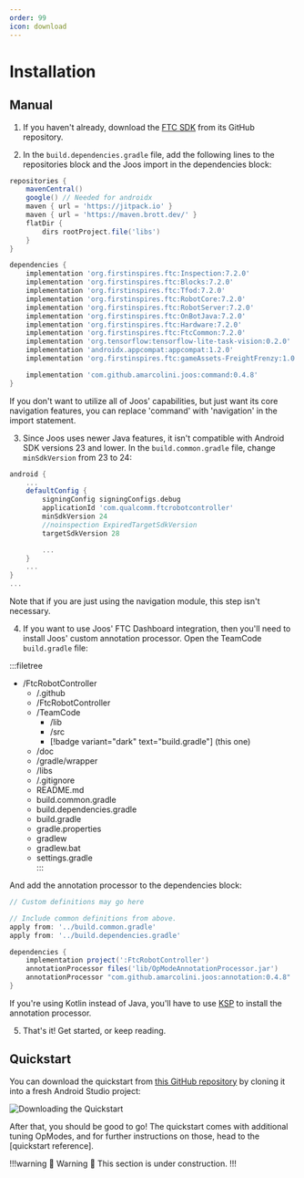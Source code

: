 ```yaml
---
order: 99
icon: download
---
```


# Installation

## Manual

1. If you haven't already, download the [FTC SDK](https://github.com/FIRST-Tech-Challenge/FtcRobotController) from its GitHub repository.

2. In the `build.dependencies.gradle` file, add the following lines to the repositories block and the Joos import in the dependencies block:

```groovy #4-5,24 build.dependencies.gradle
repositories {
    mavenCentral()
    google() // Needed for androidx
    maven { url = 'https://jitpack.io' }
    maven { url = 'https://maven.brott.dev/' }
    flatDir {
        dirs rootProject.file('libs')
    }
}

dependencies {
    implementation 'org.firstinspires.ftc:Inspection:7.2.0'
    implementation 'org.firstinspires.ftc:Blocks:7.2.0'
    implementation 'org.firstinspires.ftc:Tfod:7.2.0'
    implementation 'org.firstinspires.ftc:RobotCore:7.2.0'
    implementation 'org.firstinspires.ftc:RobotServer:7.2.0'
    implementation 'org.firstinspires.ftc:OnBotJava:7.2.0'
    implementation 'org.firstinspires.ftc:Hardware:7.2.0'
    implementation 'org.firstinspires.ftc:FtcCommon:7.2.0'
    implementation 'org.tensorflow:tensorflow-lite-task-vision:0.2.0'
    implementation 'androidx.appcompat:appcompat:1.2.0'
    implementation 'org.firstinspires.ftc:gameAssets-FreightFrenzy:1.0.0'

    implementation 'com.github.amarcolini.joos:command:0.4.8'
}
```

If you don't want to utilize all of Joos' capabilities, but just want its core navigation       features, you can replace 'command' with 'navigation' in the import statement.

3. Since Joos uses newer Java features, it isn't compatible with Android SDK versions 23 and lower. In the `build.common.gradle` file, change `minSdkVersion` from 23 to 24:

```groovy !#6 build.common.gradle
android {
    ...
    defaultConfig {
        signingConfig signingConfigs.debug
        applicationId 'com.qualcomm.ftcrobotcontroller'
        minSdkVersion 24
        //noinspection ExpiredTargetSdkVersion
        targetSdkVersion 28

        ...
    }
    ...
}
...
```

Note that if you are just using the navigation module, this step isn't necessary.

4. If you want to use Joos' FTC Dashboard integration, then you'll need to install Joos' custom annotation processor. Open
the TeamCode `build.gradle` file:

:::filetree 
- /FtcRobotController  
    - /.github  
    - /FtcRobotController   
    - /TeamCode
        - /lib  
        - /src
        - [!badge variant="dark" text="build.gradle"] (this one)
    - /doc  
    - /gradle/wrapper  
    - /libs  
    - /.gitignore  
    - README.md  
    - build.common.gradle  
    - build.dependencies.gradle
    - build.gradle  
    - gradle.properties  
    - gradlew  
    - gradlew.bat  
    - settings.gradle    
:::

And add the annotation processor to the dependencies block:

```groovy !#10
// Custom definitions may go here

// Include common definitions from above.
apply from: '../build.common.gradle'
apply from: '../build.dependencies.gradle'

dependencies {
    implementation project(':FtcRobotController')
    annotationProcessor files('lib/OpModeAnnotationProcessor.jar')
    annotationProcessor "com.github.amarcolini.joos:annotation:0.4.8"
}
```

If you're using Kotlin instead of Java, you'll have to use [KSP](https://kotlinlang.org/docs/ksp-overview.html) to install the annotation processor.

5. That's it! Get started, or keep reading.

## Quickstart

You can download the quickstart from [this GitHub repository](https://github.com/amarcolini/joos_quickstart) by cloning it into a fresh Android Studio project:

![Downloading the Quickstart](assets/quickstart_download.gif)

After that, you should be good to go! The quickstart comes with additional tuning OpModes, and for further instructions on those, head to the [quickstart reference].

!!!warning :construction: Warning :construction:
This section is under construction.
!!!
